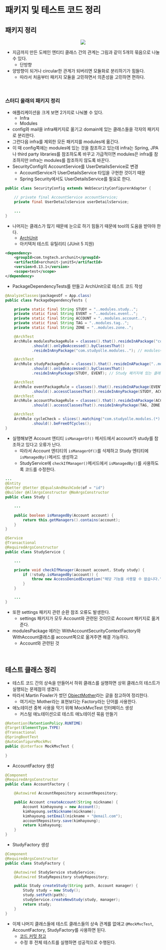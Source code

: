 # 패키지 및 테스트 코드 정리

## 패키지 정리
<p align="center"><img src = "https://github.com/khy07181/TIL/blob/master/Spring_SpringBoot/img/package_testCode_1.jpg"></p>

- 지금까지 만든 도메인 엔티티 클래스 간의 관계는 그림과 같이 5개의 묶음으로 나눌 수 있다.
    * 단방향
- 양방향이 되거나 circular한 관계가 되버리면 모듈화로 분리하기가 힘들다.
    * 따라서 처음부터 패키지 모듈을 고민하면서 의존성을 고민하면 편하다.
<br>

### 스터디 올래의 패키지 정리
- 애플리케이션을 크게 보면 2가지로 나눠볼 수 있다.
    * Infra
    * Modules
- config와 mail을 infra패키지로 옮기고 domain에 있는 클래스들을 각자의 패키지로 분리한다.
- 그런다음 infra를 제외한 모든 패키지를 modules에 옮긴다.
- 이 때 config쪽에는 modules에 있는 것을 참조하고 있는데 infra는 Spring, JPA나 third party libraries를 참조하도록 바꾸고 가급적이면 modules은 infra를 참조하지만 infra는 modules를 참조하지 않도록 바꾼다.
- SecurityConfig의 AccountService를 UserDetailsService로 변경
    * AccountService가 UserDetailsService 타입을 구현한 것이기 때문
    * Spring Security에서도 UserDetailsService를 필요로 한다.
```java
public class SecurityConfig extends WebSecurityConfigurerAdapter {

    // private final AccountService accountService;
    private final UserDetailsService userDetailsService;
    
    ...
}
```
- 나머지는 클래스가 많기 때문에 눈으로 하기 힘들기 때문에 tool의 도움을 받아야 한다.
    * [ArchUnit](https://www.archunit.org/)
    * 아키텍처 테스트 유틸리티 (JUnit 5 지원)
```xml
<dependency>
    <groupId>com.tngtech.archunit</groupId>
    <artifactId>archunit-junit5</artifactId>
    <version>0.13.1</version>
    <scope>test</scope>
</dependency>
```
- PackageDependencyTests를 만들고 ArchUnit으로 테스트 코드 작성
```java
@AnalyzeClasses(packagesOf = App.class)
public class PackageDependencyTests {

    private static final String STUDY = "..modules.study..";
    private static final String EVENT = "..modules.event..";
    private static final String ACCOUNT = "..modules.account..";
    private static final String TAG = "..modules.tag..";
    private static final String ZONE = "..modules.zone..";

    @ArchTest
    ArchRule modulesPackageRule = classes().that().resideInAPackage("com.studyolle.modules..")
            .should().onlyBeAccessed().byClassesThat()
            .resideInAnyPackage("com.studyolle.modules.."); // modules에 있는 건 modules에만 참조하도록 테스트

    @ArchTest
    ArchRule studyPackageRule = classes().that().resideInAPackage("..modules.study..")
            .should().onlyBeAccessed().byClassesThat()
            .resideInAnyPackage(STUDY, EVENT); // Study 패키지에 있는 클래스는 Event, Study에 들어있는 클래스에서만 사용한다.

    @ArchTest
    ArchRule eventPackageRule = classes().that().resideInAPackage(EVENT)
            .should().accessClassesThat().resideInAnyPackage(STUDY, ACCOUNT, EVENT); // Event패키지에 있는 클래스는 Study, Account, Event패키지에 들어있는 클래스를 사용한다.
    @ArchTest
    ArchRule accountPackageRule = classes().that().resideInAPackage(ACCOUNT)
            .should().accessClassesThat().resideInAnyPackage(TAG, ZONE, ACCOUNT); // Account패키지에 있는 클래스는 TAG, ZONE, ACCOUNT패키지에 들어있는 클래스를 사용한다.

    @ArchTest
    ArchRule cycleCheck = slices().matching("com.studyolle.modules.(*)..") // 각각의 모듈 간의 순환 참조 문제가 없는지 확인
            .should().beFreeOfCycles();
}
```
- 실행해보면 Account 엔티티 `isManagerOf()` 메서드에서 account가 study를 참조하고 있다고 오류가 난다.
    * 따라서 Account 엔티티의 `isManagerOf()`를 삭제하고 Study 엔티티에 `isManagedBy()`메서드 생성하고
    * StudyService에 `checkIfManager()`메서드에서 `isManagedBy()`를 사용하도록 코드를 수정한다.
```java
...
@Entity
@Getter @Setter @EqualsAndHashCode(of = "id")
@Builder @AllArgsConstructor @NoArgsConstructor
public class Study {

    ...
    
    public boolean isManagedBy(Account account) {
        return this.getManagers().contains(account);
    }
}
```
```java
@Service
@Transactional
@RequiredArgsConstructor
public class StudyService {

    ...

    private void checkIfManager(Account account, Study study) {
        if (!study.isManagedBy(account)) {
            throw new AccessDeniedException("해당 기능을 사용할 수 없습니다.");
        }
    }

    ...
}
```
- 또한 settings 패키지 관련 순환 참조 오류도 발생한다.
    * settings 패키지가 모두 Account와 관련된 것이므로 Account 패키지로 옮겨준다.
- modulesPackage 에러는 WithAccountSecurityContextFactory와 WithAccount클래스를 account쪽으로 옮겨주면 해결 가능하다.
    * Account와 관련된 것
<br>

## 테스트 클래스 정리
- 테스트 코드 간의 상속을 만들어서 하위 클래스를 실행하면 상위 클래스의 테스트가 실행되는 문제점이 생겼다.
- 따라서 Martin Fowler가 썼던 [ObjectMother](https://martinfowler.com/bliki/ObjectMother.html)라는 글을 참고하여 정리한다.
    * 여기서는 Mother라는 표현보다는 Factory라는 단어를 사용한다.
- 애노테이션 중복 사용을 막기 위해 MockMvcTest 인터페이스 생성
    * 커스텀 애노테이션으로 테스트 애노테이션 묶음 만들기
```java
@Retention(RetentionPolicy.RUNTIME)
@Target(ElementType.TYPE)
@Transactional
@SpringBootTest
@AutoConfigureMockMvc
public @interface MockMvcTest {
    
}
```
- AccountFactory 생성
```java
@Component
@RequiredArgsConstructor
public class AccountFactory {

    @Autowired AccountRepository accountRepository;

    public Account createAccount(String nickname) {
        Account kimhayoung = new Account();
        kimhayoung.setNickname(nickname);
        kimhayoung.setEmail(nickname + "@email.com");
        accountRepository.save(kimhayoung);
        return kimhayoung;
    }
}
```
- StudyFactory 생성
```java
@Component
@RequiredArgsConstructor
public class StudyFactory {

    @Autowired StudyService studyService;
    @Autowired StudyRepository studyRepository;

    public Study createStudy(String path, Account manager) {
        Study study = new Study();
        study.setPath(path);
        studyService.createNewStudy(study, manager);
        return study;
    }
}
```
- 이제 나머지 클래스들에 테스트 클래스들의 상속 관계를 없애고 `@MockMvcTest`, AccountFactory, StudyFactory를 사용하면 된다.
    * [코드 커밋 참고](https://github.com/khy07181/studyolle/commit/e0c2097c88ef76beb4bc23b8ce00aafc07b73725)
    * 수정 후 전체 테스트를 실행하면 성공적으로 수행된다.
<br>
